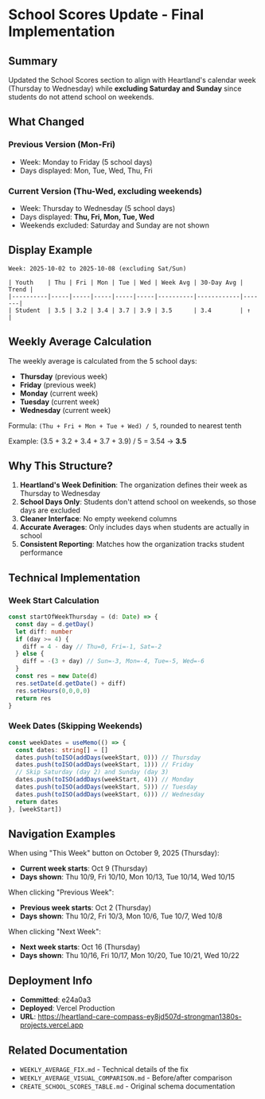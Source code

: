 # School Scores Update - Final Implementation

## Summary
Updated the School Scores section to align with Heartland's calendar week (Thursday to Wednesday) while **excluding Saturday and Sunday** since students do not attend school on weekends.

## What Changed

### Previous Version (Mon-Fri)
- Week: Monday to Friday (5 school days)
- Days displayed: Mon, Tue, Wed, Thu, Fri

### Current Version (Thu-Wed, excluding weekends)
- Week: Thursday to Wednesday (5 school days)
- Days displayed: **Thu, Fri, Mon, Tue, Wed**
- Weekends excluded: Saturday and Sunday are not shown

## Display Example

```
Week: 2025-10-02 to 2025-10-08 (excluding Sat/Sun)

| Youth    | Thu | Fri | Mon | Tue | Wed | Week Avg | 30-Day Avg | Trend |
|----------|-----|-----|-----|-----|-----|----------|------------|-------|
| Student  | 3.5 | 3.2 | 3.4 | 3.7 | 3.9 | 3.5      | 3.4        | ↑     |
```

## Weekly Average Calculation

The weekly average is calculated from the 5 school days:
- **Thursday** (previous week)
- **Friday** (previous week)
- **Monday** (current week)
- **Tuesday** (current week)
- **Wednesday** (current week)

Formula: `(Thu + Fri + Mon + Tue + Wed) / 5`, rounded to nearest tenth

Example: (3.5 + 3.2 + 3.4 + 3.7 + 3.9) / 5 = 3.54 → **3.5**

## Why This Structure?

1. **Heartland's Week Definition**: The organization defines their week as Thursday to Wednesday
2. **School Days Only**: Students don't attend school on weekends, so those days are excluded
3. **Cleaner Interface**: No empty weekend columns
4. **Accurate Averages**: Only includes days when students are actually in school
5. **Consistent Reporting**: Matches how the organization tracks student performance

## Technical Implementation

### Week Start Calculation
```typescript
const startOfWeekThursday = (d: Date) => {
  const day = d.getDay()
  let diff: number
  if (day >= 4) {
    diff = 4 - day // Thu=0, Fri=-1, Sat=-2
  } else {
    diff = -(3 + day) // Sun=-3, Mon=-4, Tue=-5, Wed=-6
  }
  const res = new Date(d)
  res.setDate(d.getDate() + diff)
  res.setHours(0,0,0,0)
  return res
}
```

### Week Dates (Skipping Weekends)
```typescript
const weekDates = useMemo(() => {
  const dates: string[] = []
  dates.push(toISO(addDays(weekStart, 0))) // Thursday
  dates.push(toISO(addDays(weekStart, 1))) // Friday
  // Skip Saturday (day 2) and Sunday (day 3)
  dates.push(toISO(addDays(weekStart, 4))) // Monday
  dates.push(toISO(addDays(weekStart, 5))) // Tuesday
  dates.push(toISO(addDays(weekStart, 6))) // Wednesday
  return dates
}, [weekStart])
```

## Navigation Examples

When using "This Week" button on October 9, 2025 (Thursday):
- **Current week starts**: Oct 9 (Thursday)
- **Days shown**: Thu 10/9, Fri 10/10, Mon 10/13, Tue 10/14, Wed 10/15

When clicking "Previous Week":
- **Previous week starts**: Oct 2 (Thursday)
- **Days shown**: Thu 10/2, Fri 10/3, Mon 10/6, Tue 10/7, Wed 10/8

When clicking "Next Week":
- **Next week starts**: Oct 16 (Thursday)
- **Days shown**: Thu 10/16, Fri 10/17, Mon 10/20, Tue 10/21, Wed 10/22

## Deployment Info

- **Committed**: e24a0a3
- **Deployed**: Vercel Production
- **URL**: https://heartland-care-compass-ey8jd507d-strongman1380s-projects.vercel.app

## Related Documentation

- `WEEKLY_AVERAGE_FIX.md` - Technical details of the fix
- `WEEKLY_AVERAGE_VISUAL_COMPARISON.md` - Before/after comparison
- `CREATE_SCHOOL_SCORES_TABLE.md` - Original schema documentation
